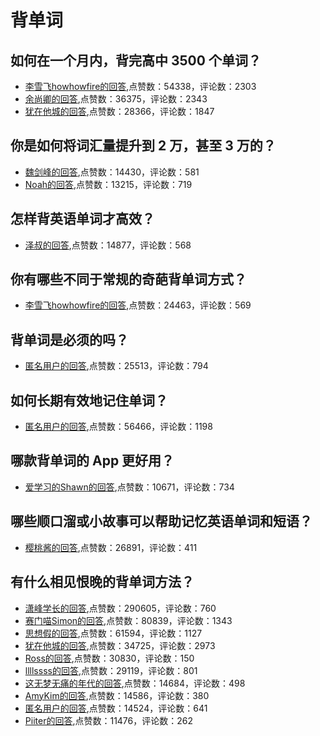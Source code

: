 #  背单词 
## 如何在一个月内，背完高中 3500 个单词？
- [李雪飞howhowfire的回答](https://www.zhihu.com/question/289599760/answer/1251782590),点赞数：54338，评论数：2303
- [余尚卿的回答](https://www.zhihu.com/question/289599760/answer/1293580815),点赞数：36375，评论数：2343
- [犹在他城的回答](https://www.zhihu.com/question/289599760/answer/1315074394),点赞数：28366，评论数：1847
## 你是如何将词汇量提升到 2 万，甚至 3 万的？
- [魏剑峰的回答](https://www.zhihu.com/question/26814125/answer/47926093),点赞数：14430，评论数：581
- [Noah的回答](https://www.zhihu.com/question/26814125/answer/47549326),点赞数：13215，评论数：719
## 怎样背英语单词才高效？
- [泽叔的回答](https://www.zhihu.com/question/19580414/answer/13891582),点赞数：14877，评论数：568
## 你有哪些不同于常规的奇葩背单词方式？
- [李雪飞howhowfire的回答](https://www.zhihu.com/question/391670653/answer/1266717735),点赞数：24463，评论数：569
## 背单词是必须的吗？
- [匿名用户的回答](https://www.zhihu.com/question/28341125/answer/40448475),点赞数：25513，评论数：794
## 如何长期有效地记住单词？
- [匿名用户的回答](https://www.zhihu.com/question/305937689/answer/559724281),点赞数：56466，评论数：1198
## 哪款背单词的 App 更好用？
- [爱学习的Shawn的回答](https://www.zhihu.com/question/28709439/answer/772084122),点赞数：10671，评论数：734
## 哪些顺口溜或小故事可以帮助记忆英语单词和短语？
- [樱桃酱的回答](https://www.zhihu.com/question/316181606/answer/625285673),点赞数：26891，评论数：411
## 有什么相见恨晚的背单词方法？
- [潇峰学长的回答](https://www.zhihu.com/question/48040579/answer/264770860),点赞数：290605，评论数：760
- [赛门喵Simon的回答](https://www.zhihu.com/question/48040579/answer/154436187),点赞数：80839，评论数：1343
- [思想假的回答](https://www.zhihu.com/question/48040579/answer/426255688),点赞数：61594，评论数：1127
- [犹在他城的回答](https://www.zhihu.com/question/48040579/answer/1263866198),点赞数：34725，评论数：2973
- [Ross的回答](https://www.zhihu.com/question/48040579/answer/508127293),点赞数：30830，评论数：150
- [llllssss的回答](https://www.zhihu.com/question/48040579/answer/114332907),点赞数：29119，评论数：801
- [这无梦无痛的年代的回答](https://www.zhihu.com/question/48040579/answer/603004371),点赞数：14684，评论数：498
- [AmyKim的回答](https://www.zhihu.com/question/48040579/answer/456267760),点赞数：14586，评论数：380
- [匿名用户的回答](https://www.zhihu.com/question/48040579/answer/306483907),点赞数：14524，评论数：641
- [Piiter的回答](https://www.zhihu.com/question/48040579/answer/355585593),点赞数：11476，评论数：262
